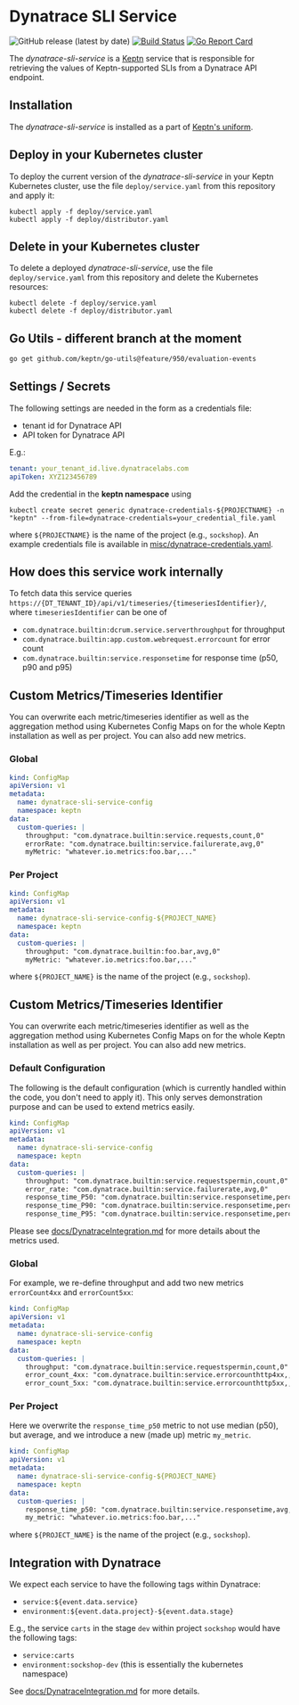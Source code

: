 # Dynatrace SLI Service
![GitHub release (latest by date)](https://img.shields.io/github/v/release/keptn-contrib/dynatrace-sli-service)
[![Build Status](https://travis-ci.org/keptn-contrib/dynatrace-sli-service.svg?branch=master)](https://travis-ci.org/keptn-contrib/dynatrace-sli-service)
[![Go Report Card](https://goreportcard.com/badge/github.com/keptn-contrib/dynatrace-sli-service)](https://goreportcard.com/report/github.com/keptn-contrib/dynatrace-sli-service)

The *dynatrace-sli-service* is a [Keptn](https://keptn.sh) service that is responsible for retrieving the values of Keptn-supported SLIs from a Dynatrace API endpoint.

## Installation

The *dynatrace-sli-service* is installed as a part of [Keptn's uniform](https://keptn.sh).

## Deploy in your Kubernetes cluster

To deploy the current version of the *dynatrace-sli-service* in your Keptn Kubernetes cluster, use the file `deploy/service.yaml` from this repository and apply it:

```console
kubectl apply -f deploy/service.yaml
kubectl apply -f deploy/distributor.yaml
```

## Delete in your Kubernetes cluster

To delete a deployed *dynatrace-sli-service*, use the file `deploy/service.yaml` from this repository and delete the Kubernetes resources:

```console
kubectl delete -f deploy/service.yaml
kubectl delete -f deploy/distributor.yaml
```

## Go Utils - different branch at the moment
```bash
go get github.com/keptn/go-utils@feature/950/evaluation-events
```

## Settings / Secrets

The following settings are needed in the form as a credentials file:

* tenant id for Dynatrace API
* API token for Dynatrace API

E.g.:
```yaml
tenant: your_tenant_id.live.dynatracelabs.com
apiToken: XYZ123456789
```
Add the credential in the **keptn namespace** using
```console
kubectl create secret generic dynatrace-credentials-${PROJECTNAME} -n "keptn" --from-file=dynatrace-credentials=your_credential_file.yaml
```
where `${PROJECTNAME}` is the name of the project (e.g., `sockshop`). An example credentials file is available in 
 [misc/dynatrace-credentials.yaml](misc/dynatrace-credentials.yaml).

## How does this service work internally

To fetch data this service queries ``https://{DT_TENANT_ID}/api/v1/timeseries/{timeseriesIdentifier}/``, where 
 `timeseriesIdentifier` can be one of

* `com.dynatrace.builtin:dcrum.service.serverthroughput` for throughput
* `com.dynatrace.builtin:app.custom.webrequest.errorcount` for error count
* `com.dynatrace.builtin:service.responsetime` for response time (p50, p90 and p95)

## Custom Metrics/Timeseries Identifier

You can overwrite each metric/timeseries identifier as well as the aggregation method using Kubernetes Config Maps on
 for the whole Keptn installation as well as per project. You can also add new metrics.


### Global
```yaml
kind: ConfigMap
apiVersion: v1
metadata:
  name: dynatrace-sli-service-config
  namespace: keptn
data:
  custom-queries: |
    throughput: "com.dynatrace.builtin:service.requests,count,0"
    errorRate: "com.dynatrace.builtin:service.failurerate,avg,0"
    myMetric: "whatever.io.metrics:foo.bar,..."
```


### Per Project

```yaml
kind: ConfigMap
apiVersion: v1
metadata:
  name: dynatrace-sli-service-config-${PROJECT_NAME}
  namespace: keptn
data:
  custom-queries: |
    throughput: "com.dynatrace.builtin:foo.bar,avg,0"
    myMetric: "whatever.io.metrics:foo.bar,..."
```
where `${PROJECT_NAME}` is the name of the project (e.g., `sockshop`). 

## Custom Metrics/Timeseries Identifier

You can overwrite each metric/timeseries identifier as well as the aggregation method using Kubernetes Config Maps on
 for the whole Keptn installation as well as per project. You can also add new metrics.
 

### Default Configuration
The following is the default configuration (which is currently handled within the code, you don't need to apply it). 
 This only serves demonstration purpose and can be used to extend metrics easily.
 
```yaml
kind: ConfigMap
apiVersion: v1
metadata:
  name: dynatrace-sli-service-config
  namespace: keptn
data:
  custom-queries: |
    throughput: "com.dynatrace.builtin:service.requestspermin,count,0"
    error_rate: "com.dynatrace.builtin:service.failurerate,avg,0"
    response_time_P50: "com.dynatrace.builtin:service.responsetime,percentile,50"
    response_time_P90: "com.dynatrace.builtin:service.responsetime,percentile,90"
    response_time_P95: "com.dynatrace.builtin:service.responsetime,percentile,95"
```

Please see [docs/DynatraceIntegration.md](docs/DynatraceIntegration.md) for more details about the metrics used.

### Global
For example, we re-define throughput and add two new metrics `errorCount4xx` and `errorCount5xx`:
```yaml
kind: ConfigMap
apiVersion: v1
metadata:
  name: dynatrace-sli-service-config
  namespace: keptn
data:
  custom-queries: |
    throughput: "com.dynatrace.builtin:service.requestspermin,count,0"
    error_count_4xx: "com.dynatrace.builtin:service.errorcounthttp4xx,,0"
    error_count_5xx: "com.dynatrace.builtin:service.errorcounthttp5xx,,0"
```


### Per Project
Here we overwrite the `response_time_p50` metric to not use median (p50), but average, and we introduce a new (made up)
 metric `my_metric`.
```yaml
kind: ConfigMap
apiVersion: v1
metadata:
  name: dynatrace-sli-service-config-${PROJECT_NAME}
  namespace: keptn
data:
  custom-queries: |
    response_time_p50: "com.dynatrace.builtin:service.responsetime,avg,0"
    my_metric: "whatever.io.metrics:foo.bar,..."
```
where `${PROJECT_NAME}` is the name of the project (e.g., `sockshop`). 

## Integration with Dynatrace

We expect each service to have the following tags within Dynatrace:

* ``service:${event.data.service}``
* ``environment:${event.data.project}-${event.data.stage}``

E.g., the service `carts` in the stage `dev` within project `sockshop` would have the following tags:

* ``service:carts``
* ``environment:sockshop-dev`` (this is essentially the kubernetes namespace)

See [docs/DynatraceIntegration.md](docs/DynatraceIntegration.md) for more details.

